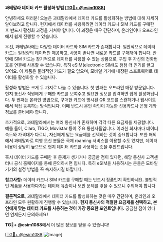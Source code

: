 **과테말라 데이터 카드 활성화 방법 [[TG💪+ @esim1088](https://t.me/s/esim1088)]**

안녕하세요 여러분! 오늘은 과테말라에서 데이터 카드를 활성화하는 방법에 대해 자세히 알아보려고 합니다. 현지에서 데이터를 사용하려면 데이터 카드나 SIM 카드를 구매한 후 반드시 활성화 과정을 거쳐야 합니다. 이 과정은 매우 간단하며, 온라인이나 오프라인에서 쉽게 진행할 수 있습니다.

우선, 과테말라에는 다양한 데이터 카드와 SIM 카드가 존재합니다. 일반적으로 데이터 카드는 일정량의 데이터만 제공하고, 사용이 끝나면 새로운 카드를 구매해야 합니다. 반면에 SIM 카드는 장기적으로 데이터를 사용할 수 있는 상품으로, 구입 후 자신의 전화번호를 연결해 사용할 수 있습니다. 특히 eSIM(electronic SIM)도 점점 더 인기를 끌고 있어요. 이 제품은 물리적인 카드가 필요 없으며, 모바일 기기에 내장된 소프트웨어로 데이터를 활성화할 수 있습니다.

활성화 방법은 크게 두 가지로 나눌 수 있습니다. 첫 번째는 오프라인 매장 방문입니다. 현지 통신사 직원에게 구매한 카드를 보여주고 필요한 정보를 입력하면 쉽게 활성화됩니다. 두 번째는 온라인 방법으로, 구매한 카드에 명시된 QR 코드를 스캔하거나 웹사이트에서 직접 등록하는 방식입니다. 이때 반드시 본인 확인이 가능한 신용카드나 은행 계좌 정보를 준비해야 합니다.

추가적으로, 과테말라에서는 여러 통신사가 존재하며 각각 다른 요금제를 제공합니다. 예를 들어, Claro, TIGO, Movistar 등이 주요 통신사들입니다. 이러한 회사마다 데이터 속도와 가격대가 다르니, 자신에게 맞는 요금제를 선택하는 것이 중요합니다. 또한 해외에서 과테말라로 여행 오신 분들은 국제 roaming 서비스를 이용할 수도 있지만, 데이터 비용이 상당히 높으므로 현지 데이터 카드를 사용하는 것을 추천드립니다.

혹시 데이터 카드를 구매한 후 문제가 생기거나 궁금한 점이 있다면, 해당 통신사 고객센터나 공식 홈페이지를 통해 문의하시면 됩니다. 특히 eSIM을 사용하시는 분들은 모바일 기기의 설정 방법을 꼭 숙지하시길 바랍니다.

**참고사항:** 데이터 카드나 SIM 카드를 구매할 때는 반드시 정품인지 확인하세요. 불법적인 제품을 사용하다가는 데이터 유출이나 보안 문제를 겪을 수 있으니 주의해야 합니다.

**결론적으로**, 과테말라에서 데이터 카드를 활성화하는 것은 매우 간단하며, 온라인과 오프라인 모두 원활하게 진행할 수 있습니다. **현지 통신사의 적절한 요금제를 선택하고, 본인에게 맞는 데이터 카드를 사용하는 것이 가장 중요한 포인트입니다.** 궁금한 점이 있다면 언제든지 문의하세요!

**TG💪+ @esim1088**에서 더 많은 정보를 얻을 수 있습니다! 

[[TG💪+ @esim1088](https://t.me/s/esim1088) ![Image](https://i.postimg.cc/Y0z9fWf4/image.png)]